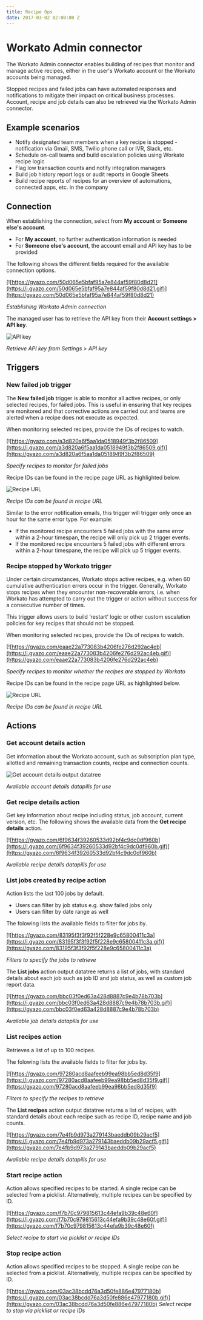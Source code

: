 ```yaml
---
title: Recipe Ops
date: 2017-03-02 02:00:00 Z
---
```


# Workato Admin connector
The Workato Admin connector enables building of recipes that monitor and manage active recipes, either in the user's Workato account or the Workato accounts being managed.

Stopped recipes and failed jobs can have automated responses and notifications to mitigate their impact on critical business processes. Account, recipe and job details can also be retrieved via the Workato Admin connector.

## Example scenarios
- Notify designated team members when a key recipe is stopped - notification via Gmail, SMS, Twilio phone call or IVR, Slack, etc.
- Schedule on-call teams and build escalation policies using Workato recipe logic
- Flag low transaction counts and notify integration managers
- Build job history report logs or audit reports in Google Sheets
- Build recipe reports of recipes for an overview of automations, connected apps, etc. in the company

## Connection
When establishing the connection, select from **My account** or **Someone else's account**.
- For **My account**, no further authentication information is needed
- For **Someone else's account**, the account email and API key has to be provided

The following shows the different fields required for the available connection options.

[![https://gyazo.com/50d065e5bfaf95a7e844af59f80d8d21](https://i.gyazo.com/50d065e5bfaf95a7e844af59f80d8d21.gif)](https://gyazo.com/50d065e5bfaf95a7e844af59f80d8d21)

*Establishing Workato Admin connection*

The managed user has to retrieve the API key from their **Account settings > API key**.

![API key](/_uploads/recipe-ops-docs/api-key.png)

*Retrieve API key from Settings > API key*

## Triggers

### New failed job trigger
The **New failed job** trigger is able to monitor all active recipes, or only selected recipes, for failed jobs. This is useful in ensuring that key recipes are monitored and that corrective actions are carried out and teams are alerted when a recipe does not execute as expected.

When monitoring selected recipes, provide the IDs of recipes to watch.

[![https://gyazo.com/a3d820a6f5aa1da0518949f3b2f86509](https://i.gyazo.com/a3d820a6f5aa1da0518949f3b2f86509.gif)](https://gyazo.com/a3d820a6f5aa1da0518949f3b2f86509)

*Specify recipes to monitor for failed jobs*

Recipe IDs can be found in the recipe page URL as highlighted below.

![Recipe URL](/_uploads/recipe-ops-docs/recipe-url.png)

*Recipe IDs can be found in recipe URL*

Similar to the error notification emails, this trigger will trigger only once an hour for the same error type. For example:
- If the monitored recipe encounters 5 failed jobs with the same error within a 2-hour timespan, the recipe will only pick up 2 trigger events.
- If the monitored recipe encounters 5 failed jobs with different errors within a 2-hour timespane, the recipe will pick up 5 trigger events.

### Recipe stopped by Workato trigger
Under certain circumstances, Workato stops active recipes, e.g. when 60 cumulative authentication errors occur in the trigger. Generally, Workato stops recipes when they encounter non-recoverable errors, i.e. when Workato has attempted to carry out the trigger or action without success for a consecutive number of times.

This trigger allows users to build ‘restart’ logic or other custom escalation policies for key recipes that should not be stopped.

When monitoring selected recipes, provide the IDs of recipes to watch.

[![https://gyazo.com/eaae22a773083b4206fe276d292ac4eb](https://i.gyazo.com/eaae22a773083b4206fe276d292ac4eb.gif)](https://gyazo.com/eaae22a773083b4206fe276d292ac4eb)

*Specify recipes to monitor whether the recipes are stopped by Workato*

Recipe IDs can be found in the recipe page URL as highlighted below.

![Recipe URL](/_uploads/recipe-ops-docs/recipe-url.png)

*Recipe IDs can be found in recipe URL*

## Actions

### Get account details action
Get information about the Workato account, such as subscription plan type, allotted and remaining transaction counts, recipe and connection counts.

![Get account details output datatree](/_uploads/recipe-ops-docs/get-account-details.png)

*Available account details datapills for use*

### Get recipe details action
Get key information about recipe including status, job account, current version, etc. The following shows the available data from the **Get recipe details** action.

[![https://gyazo.com/6f9634f39260533d92bf4c9dc0df960b](https://i.gyazo.com/6f9634f39260533d92bf4c9dc0df960b.gif)](https://gyazo.com/6f9634f39260533d92bf4c9dc0df960b)

*Available recipe details datapills for use*

### List jobs created by recipe action
Action lists the last 100 jobs by default.
- Users can filter by job status e.g. show failed jobs only
- Users can filter by date range as well

The folowing lists the available fields to filter for jobs by.

[![https://gyazo.com/83195f3f3f92f5f228e9c65800411c3a](https://i.gyazo.com/83195f3f3f92f5f228e9c65800411c3a.gif)](https://gyazo.com/83195f3f3f92f5f228e9c65800411c3a)

*Filters to specify the jobs to retrieve*

The **List jobs** action output datatree returns a list of jobs, with standard details about each job such as job ID and job status, as well as custom job report data.

[![https://gyazo.com/bbc03f0ed63a428d8887c9e4b78b703b](https://i.gyazo.com/bbc03f0ed63a428d8887c9e4b78b703b.gif)](https://gyazo.com/bbc03f0ed63a428d8887c9e4b78b703b)

*Available job details datapills for use*

### List recipes action
Retrieves a list of up to 100 recipes.

The folowing lists the available fields to filter for jobs by.

[![https://gyazo.com/97280acd8aafeeb99ea98bb5ed8d35f9](https://i.gyazo.com/97280acd8aafeeb99ea98bb5ed8d35f9.gif)](https://gyazo.com/97280acd8aafeeb99ea98bb5ed8d35f9)

*Filters to specify the recipes to retrieve*

The **List recipes** action output datatree returns a list of recipes, with standard details about each recipe such as recipe ID, recipe name and job counts.

[![https://gyazo.com/7e4fb9d973a279143baeddb09b29acf5](https://i.gyazo.com/7e4fb9d973a279143baeddb09b29acf5.gif)](https://gyazo.com/7e4fb9d973a279143baeddb09b29acf5)

*Available recipe details datapills for use*

### Start recipe action
Action allows specified recipes to be started. A single recipe can be selected from a picklist. Alternatively, multiple recipes can be specified by ID.

[![https://gyazo.com/f7b70c979815613c44efa9b39c48e60f](https://i.gyazo.com/f7b70c979815613c44efa9b39c48e60f.gif)](https://gyazo.com/f7b70c979815613c44efa9b39c48e60f)

*Select recipe to start via picklist or recipe IDs*

### Stop recipe action
Action allows specified recipes to be stopped. A single recipe can be selected from a picklist. Alternatively, multiple recipes can be specified by ID.

[![https://gyazo.com/03ac38bcdd76a3d50fe886e47977180b](https://i.gyazo.com/03ac38bcdd76a3d50fe886e47977180b.gif)](https://gyazo.com/03ac38bcdd76a3d50fe886e47977180b)
*Select recipe to stop via picklist or recipe IDs*